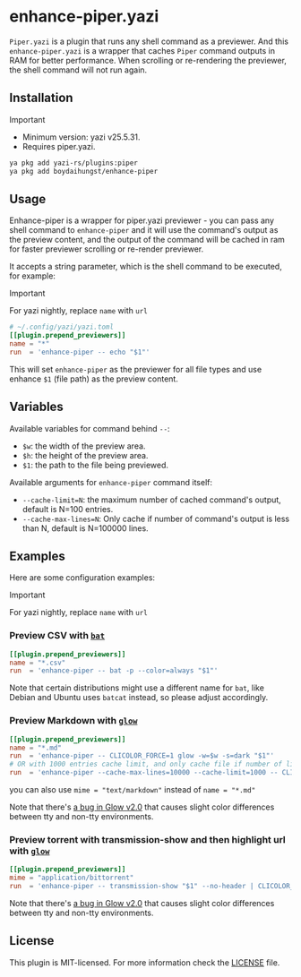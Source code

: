 # enhance-piper.yazi

`Piper.yazi` is a plugin that runs any shell command as a previewer.
And this `enhance-piper.yazi` is a wrapper that caches `Piper` command outputs in RAM for better performance.
When scrolling or re-rendering the previewer, the shell command will not run again.

## Installation

> [!IMPORTANT]
>
> - Minimum version: yazi v25.5.31.
> - Requires piper.yazi.

```sh
ya pkg add yazi-rs/plugins:piper
ya pkg add boydaihungst/enhance-piper
```

## Usage

Enhance-piper is a wrapper for piper.yazi previewer - you can pass any shell command to `enhance-piper` and it will use the command's output as the preview content, and the output of the command will be cached in ram for faster previewer scrolling or re-render previewer.

It accepts a string parameter, which is the shell command to be executed, for example:

> [!IMPORTANT]
> For yazi nightly, replace `name` with `url`

```toml
# ~/.config/yazi/yazi.toml
[[plugin.prepend_previewers]]
name = "*"
run  = 'enhance-piper -- echo "$1"'
```

This will set `enhance-piper` as the previewer for all file types and use enhance `$1` (file path) as the preview content.

## Variables

Available variables for command behind `--`:

- `$w`: the width of the preview area.
- `$h`: the height of the preview area.
- `$1`: the path to the file being previewed.

Available arguments for `enhance-piper` command itself:

- `--cache-limit=N`: the maximum number of cached command's output, default is N=100 entries.
- `--cache-max-lines=N`: Only cache if number of command's output is less than N, default is N=100000 lines.

## Examples

Here are some configuration examples:

> [!IMPORTANT]
> For yazi nightly, replace `name` with `url`

### Preview CSV with [`bat`](https://github.com/sharkdp/bat)

```toml
[[plugin.prepend_previewers]]
name = "*.csv"
run  = 'enhance-piper -- bat -p --color=always "$1"'
```

Note that certain distributions might use a different name for `bat`, like Debian and Ubuntu uses `batcat` instead, so please adjust accordingly.

### Preview Markdown with [`glow`](https://github.com/charmbracelet/glow)

```toml
[[plugin.prepend_previewers]]
name = "*.md"
run  = 'enhance-piper -- CLICOLOR_FORCE=1 glow -w=$w -s=dark "$1"'
# OR with 1000 entries cache limit, and only cache file if number of lines is less than 10000
run  = 'enhance-piper --cache-max-lines=10000 --cache-limit=1000 -- CLICOLOR_FORCE=1 glow -w=$w -s=dark "$1"'

```

you can also use `mime = "text/markdown"` instead of `name = "*.md"`

Note that there's [a bug in Glow v2.0](https://github.com/charmbracelet/glow/issues/440#issuecomment-2307992634) that causes slight color differences between tty and non-tty environments.

### Preview torrent with transmission-show and then highlight url with [`glow`](https://github.com/charmbracelet/glow)

```toml
[[plugin.prepend_previewers]]
mime = "application/bittorrent"
run  = 'enhance-piper -- transmission-show "$1" --no-header | CLICOLOR_FORCE=1 glow -w=$w -s=dark -'
```

Note that there's [a bug in Glow v2.0](https://github.com/charmbracelet/glow/issues/440#issuecomment-2307992634) that causes slight color differences between tty and non-tty environments.

## License

This plugin is MIT-licensed. For more information check the [LICENSE](LICENSE) file.
